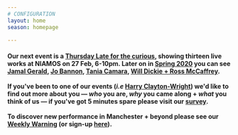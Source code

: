 ```yaml
---
# CONFIGURATION
layout: home
season: homepage

---
```

#### Our next event is a [Thursday Late for the curious](/current/2020-emergencystopgap), showing thirteen live works at NIAMOS on 27 Feb, 6-10pm. Later on in [Spring 2020](/current/2020-springsummer) you can see [Jamal Gerald](/current/2020-springsummer/gerald), [Jo Bannon](/current/2020-springsummer/bannon), [Tania Camara](/current/2020-springsummer/camara), [Will Dickie + Ross McCaffrey](/current/2020-worksahead).<br><br>If you've been to one of our events (*i.e* [Harry Clayton-Wright](/current/2020-springsummer/clayton-wright)) we'd like to find out more about you — *who* you are, *why* you came along + *what* you think of us — if you've got 5 minutes spare please visit our <a href="http://research.audiencesurveys.org/s.asp?k=157901649112" target="_blank">survey</a>.<br><br>To discover new performance in Manchester + beyond please see our <a href="http://wordofwarning.posthaven.com" target="_blank">Weekly Warning</a> (or sign-up <a href="http://eepurl.com/i_Odb" target="_blank">here</a>).
